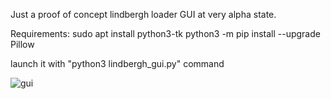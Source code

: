 Just a proof of concept lindbergh loader GUI at very alpha state.

Requirements:
sudo apt install python3-tk
python3 -m pip install --upgrade Pillow

launch it with "python3 lindbergh_gui.py" command

![gui](https://github.com/user-attachments/assets/8e8d5dc5-1fe7-4465-8343-47097794d3a3)
